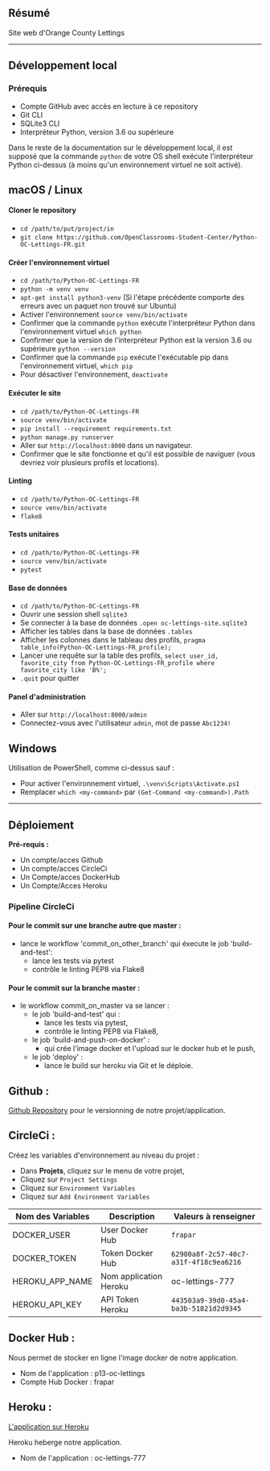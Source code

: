## Résumé

Site web d'Orange County Lettings

---

## Développement local

### Prérequis

- Compte GitHub avec accès en lecture à ce repository
- Git CLI
- SQLite3 CLI
- Interpréteur Python, version 3.6 ou supérieure

Dans le reste de la documentation sur le développement local, il est supposé que la commande `python` de votre OS shell exécute l'interpréteur Python ci-dessus (à moins qu'un environnement virtuel ne soit activé).

## macOS / Linux

#### Cloner le repository

- `cd /path/to/put/project/in`
- `git clone https://github.com/OpenClassrooms-Student-Center/Python-OC-Lettings-FR.git`

#### Créer l'environnement virtuel

- `cd /path/to/Python-OC-Lettings-FR`
- `python -m venv venv`
- `apt-get install python3-venv` (Si l'étape précédente comporte des erreurs avec un paquet non trouvé sur Ubuntu)
- Activer l'environnement `source venv/bin/activate`
- Confirmer que la commande `python` exécute l'interpréteur Python dans l'environnement virtuel
`which python`
- Confirmer que la version de l'interpréteur Python est la version 3.6 ou supérieure `python --version`
- Confirmer que la commande `pip` exécute l'exécutable pip dans l'environnement virtuel, `which pip`
- Pour désactiver l'environnement, `deactivate`

#### Exécuter le site

- `cd /path/to/Python-OC-Lettings-FR`
- `source venv/bin/activate`
- `pip install --requirement requirements.txt`
- `python manage.py runserver`
- Aller sur `http://localhost:8000` dans un navigateur.
- Confirmer que le site fonctionne et qu'il est possible de naviguer (vous devriez voir plusieurs profils et locations).

#### Linting

- `cd /path/to/Python-OC-Lettings-FR`
- `source venv/bin/activate`
- `flake8`

#### Tests unitaires

- `cd /path/to/Python-OC-Lettings-FR`
- `source venv/bin/activate`
- `pytest`

#### Base de données

- `cd /path/to/Python-OC-Lettings-FR`
- Ouvrir une session shell `sqlite3`
- Se connecter à la base de données `.open oc-lettings-site.sqlite3`
- Afficher les tables dans la base de données `.tables`
- Afficher les colonnes dans le tableau des profils, `pragma table_info(Python-OC-Lettings-FR_profile);`
- Lancer une requête sur la table des profils, `select user_id, favorite_city from
  Python-OC-Lettings-FR_profile where favorite_city like 'B%';`
- `.quit` pour quitter

#### Panel d'administration

- Aller sur `http://localhost:8000/admin`
- Connectez-vous avec l'utilisateur `admin`, mot de passe `Abc1234!`

## Windows

Utilisation de PowerShell, comme ci-dessus sauf :

- Pour activer l'environnement virtuel, `.\venv\Scripts\Activate.ps1` 
- Remplacer `which <my-command>` par `(Get-Command <my-command>).Path`

---

## Déploiement

**Pré-requis :**

- Un compte/acces Github
- Un compte/acces CircleCi
- Un Compte/acces DockerHub
- Un Compte/Acces Heroku

### Pipeline CircleCi

#### Pour le commit sur une branche autre que master :

- lance le workflow 'commit_on_other_branch' qui éxecute le job 'build-and-test':
    - lance les tests via pytest
    - contrôle le linting PEP8 via Flake8

#### Pour le commit sur la branche master : 

- le workflow commit_on_master va se lancer :
     - le job 'build-and-test' qui :
        - lance les tests via pytest,
        - contrôle le linting PEP8 via Flake8,
     - le job 'build-and-push-on-docker' :   
        - qui crée l'image docker et l'upload sur le docker hub et le push,
     - le job 'deploy' :      
        - lance le build sur heroku via Git et le déploie.

## Github :

[Github Repository](https://github.com/FraPar/P-13_OC_Lettings) pour le versionning de notre projet/application.

## CircleCi :

Créez les variables d'environnement au niveau du projet :
  - Dans **Projets**, cliquez sur le menu de votre projet,
  - Cliquez sur `Project Settings`
  - Cliquez sur `Environment Variables`  
  - Cliquez sur `Add Environment Variables`  


|   Nom des Variables  |   Description   |   Valeurs à renseigner   |
|---    |---   |---    |
|   DOCKER_USER   |   User Docker Hub   |   `frapar`   |
|   DOCKER_TOKEN   |   Token Docker Hub   |   `62900a8f-2c57-40c7-a31f-4f18c9ea6216`   |
| HEROKU_APP_NAME | Nom application Heroku | oc-lettings-777 |
|   HEROKU_API_KEY |  API Token Heroku  |   `443503a9-39d0-45a4-ba3b-51821d2d9345`   |

## Docker Hub :

Nous permet de stocker en ligne l'image docker de notre application.  

- Nom de l'application : p13-oc-lettings
- Compte Hub Docker : frapar

## Heroku :

[L'application sur Heroku](https://oc-lettings-777.herokuapp.com/)  

Heroku heberge notre application.

- Nom de l'application : oc-lettings-777
